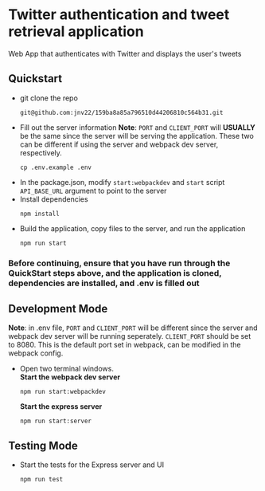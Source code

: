 # Twitter authentication and tweet retrieval application

Web App that authenticates with Twitter and displays the user's tweets


## Quickstart
* git clone the repo
  ```
  git@github.com:jnv22/159ba8a85a796510d44206810c564b31.git
  ```
* Fill out the server information
  **Note**: `PORT` and `CLIENT_PORT` will **USUALLY** be the same since the server will be serving the application. These two can be different if using the server and webpack dev server, respectively.
  ```
  cp .env.example .env
   ```
* In the package.json, modify `start:webpackdev` and `start` script `API_BASE_URL` argument to point to the server
* Install dependencies
  ```
  npm install
  ```
* Build the application, copy files to the server, and run the application
  ```
  npm run start
  ```

### Before continuing, ensure that you have run through the QuickStart steps above, and the application is cloned, dependencies are installed, and .env is filled out
## Development Mode
**Note**: in .env file, `PORT` and `CLIENT_PORT` will be different since the server and webpack dev server will be running seperately. `CLIENT_PORT` should be set to 8080. This is the default port set in webpack, can be modified in the webpack config.
* Open two terminal windows.  
  **Start the webpack dev server**
  ```
  npm run start:webpackdev
  ```
  **Start the express server**
  ```
  npm run start:server
  ```


## Testing Mode
* Start the tests for the Express server and UI
  ```
  npm run test
  ```
